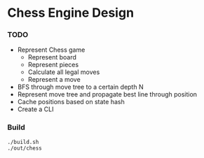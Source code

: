 # Chess Engine Design

### TODO
- Represent Chess game
    - Represent board
	- Represent pieces
	- Calculate all legal moves
	- Represent a move
- BFS through move tree to a certain depth N
- Represent move tree and propagate best line through position
- Cache positions based on state hash
- Create a CLI


### Build 
```
./build.sh
./out/chess
```